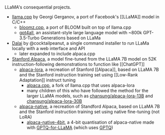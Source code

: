 LLaMA's consequential projects.

- [llama.cpp](https://github.com/ggerganov/llama.cpp) by Georgi Gerganov, a port of Facebook's [[LLaMA]] model in C/C++
	- [bloomz.cpp](https://github.com/NouamaneTazi/bloomz.cpp), a port of BLOOM built on top of llama.cpp
	- [gpt4all](https://github.com/nomic-ai/gpt4all), an assistant-style large language model with ~800k GPT-3.5-Turbo Generations based on LLaMa
- [Dalai](https://github.com/cocktailpeanut/dalai) by @cocktailpeanut, a single command installer to run LLaMa locally with a web interface and API
	- later expanded to include alpaca.cpp
- [Stanford Alpaca](https://crfm.stanford.edu/2023/03/13/alpaca.html), a model fine-tuned from the LLaMA 7B model on 52K instruction-following demonstrations to function like [[ChatGPT]]
    - [alpaca-lora](https://github.com/tloen/alpaca-lora), a recreation of Stanford [[Alpaca]], based on LLaMA 7B and the Stanford instruction training set using [[Low-Rank Adaptation]] instruct tuning
        - [alpaca.cpp](https://github.com/antimatter15/alpaca.cpp), a fork of llama.cpp that uses alpaca-lora
        - many children of this who have followed the method for the larger LLaMA models, such as [chansung/alpaca-lora-13B](https://huggingface.co/chansung/alpaca-lora-13b) and [chansung/alpaca-lora-30B](https://huggingface.co/chansung/alpaca-lora-30b)
    - [alpaca-native](https://huggingface.co/chavinlo/alpaca-native), a recreation of Standford Alpaca, based on LLaMA 7B and the Stanford instruction training set using native fine-tuning (not LoRA) 
        - [alpaca-native-4bit](https://huggingface.co/ozcur/alpaca-native-4bit), a 4-bit quantisation of alpaca-native made with [GPTQ-for-LLaMA](https://github.com/qwopqwop200/GPTQ-for-LLaMa) (which uses [GPTQ](https://arxiv.org/abs/2210.17323))
